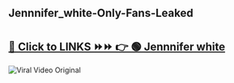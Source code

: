 
 ## Jennnifer_white-Only-Fans-Leaked

# <h2><a href="https://clipsfans.com/Jennnifer_white&ref=git">🔗 Click to LINKS ⏩⏩ 👉 🟢 Jennnifer white </a></h2>

<a href="https://clipsfans.com/Jennnifer_white&ref=git" rel="nofollow" data-target="animated-image.originalLink"><img src="https://i.ibb.co.com/xMMVF88/686577567.gif" alt="Viral Video Original" style="max-width: 100%; display: inline-block;" data-target="animated-image.originalImage"></a>
